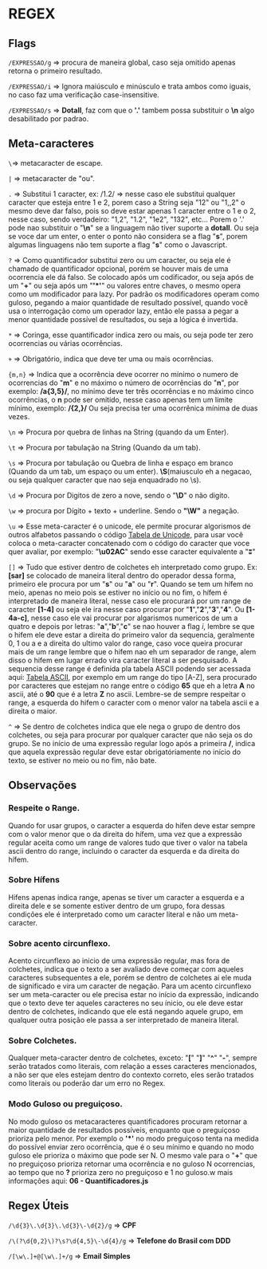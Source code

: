 # REGEX
## Flags
`/EXPRESSAO/g` => procura de maneira global, caso seja omitido apenas retorna o primeiro resultado.

`/EXPRESSAO/i` => Ignora maiúsculo e minúsculo e trata ambos como iguais, no caso faz uma verificação case-insensitive.

`/EXPRESSAO/s` => **Dotall**, faz com que o **'.'** tambem possa substituir o **\n** algo desabilitado por padrao.

## Meta-caracteres 

`\`=> metacaracter de escape.

`|` => metacaracter de "ou".

`.` => Substitui 1 caracter, ex: /1.2/ => nesse caso ele substitui qualquer caracter que esteja entre 1 e 2, porem caso a String seja "12" ou "1,,2" o mesmo deve dar falso, pois so deve estar apenas 1 caracter entre o 1 e o 2, nesse caso, sendo verdadeiro: "1,2", "1.2", "1e2", "132", etc... Porem o '.' pode nao substituir o "**\n**" se a linguagem não tiver suporte a **dotall**. Ou seja se voce dar um enter, o enter o ponto não considera se a flag "**s**", porem algumas linguagens não tem suporte a flag "**s**" como o Javascript. 

`?` => Como quantificador substitui zero ou um caracter, ou seja ele é chamado de quantificador opcional, porém se houver mais de uma ocorrencia ele dá falso. Se colocado após um codificador, ou seja após de um "**+**" ou seja após um "**'*'**" ou valores entre chaves, o mesmo opera como um modificador para lazy. Por padrão os modificadores operam como guloso, pegando a maior quantidade de resultado possível, quando você usa o interrogação como um operador lazy, então ele passa a pegar a menor quantidade possível de resultados, ou seja a lógica é invertida. 

`*` => Coringa, esse quantificador indica zero ou mais, ou seja pode ter zero ocorrencias ou várias ocorrências.

`+` => Obrigatório, indica que deve ter uma ou mais ocorrências.

`{m,n}` => Indica que a ocorrência deve ocorrer no mínimo o numero de ocorrencias do "**m**" e no máximo o número de ocorrências do "**n**", por exemplo: **/a{3,5}/**, no mínimo deve ter três ocorrências e no máximo cinco ocorrências, o **n** pode ser omitido, nesse caso apenas tem um limite mínimo, exemplo: **/{2,}/** Ou seja precisa ter uma ocorrênica mínima de duas vezes.

`\n` => Procura por quebra de linhas na String (quando da um Enter).

`\t` => Procura por tabulação na String (Quando da um tab).

`\s` => Procura por tabulação ou Quebra de linha e espaço em branco (Quando da um tab, um espaço ou um enter). **\S**(maiusculo eh a negacao, ou seja qualquer caracter que nao seja enquadrado no \s).

`\d` => Procura por Digitos de zero a nove, sendo o "**\D**" o não digito.

`\w` => procura por Dígito + texto + underline. Sendo o **"\W"** a negação.

`\u` => Esse meta-caracter é o unicode, ele permite procurar algorismos de outros alfabetos passando o código [Tabela de Unicode](https://unicode-table.com/pt/), para usar você coloca o meta-caracter concatenado com o código do caracter que voce quer avaliar, por exemplo: "**\u02AC**" sendo esse caracter equivalente a "**ʬ**"

`[]` => Tudo que estiver dentro de colchetes eh interpretado como grupo. Ex: **[sar]** se colocado de maneira literal dentro do operador dessa forma, primeiro ele procura por um "**s**" ou "**a**" ou "**r**". Quando se tem um hífem no meio, apenas no meio pois se estiver no início ou no fim, o hífem é interpretado de maneira literal, nesse caso ele procurará por um range de caracter **[1-4]** ou seja ele ira nesse caso procurar por "**1**","**2**","**3**","**4**". Ou **[1-4a-c]**, nesse caso ele vai procurar por algarismos numericos de um a quatro e depois por
letras: "**a**","**b**","**c**" se nao houver a flag *i*, lembre se que o hifem ele deve estar a direita do primeiro valor da sequencia, geralmente 0, 1 ou a e a direita do ultimo valor do range, caso voce queira procurar mais de um range lembre que o hifem nao eh um separador de range, alem disso o hifem em lugar errado vira caracter literal a ser pesquisado. A sequencia desse
range é definida pla tabela ASCII podendo ser acessada aqui: [Tabela ASCII](https://web.fe.up.pt/~ee96100/projecto/Tabela%20ascii.htm), por exemplo em um range do tipo [A-Z], sera procurado por caracteres que estejam no range entre o código **65** que eh a letra **A** no ascii, até o **90** que é a letra **Z** no ascii. Lembre-se de sempre respeitar o range, a esquerda do hifem o caracter com o menor valor na tabela ascii e a direita o maior.

`^` => Se dentro de colchetes indica que ele nega o grupo de dentro dos colchetes, ou seja para procurar por qualquer caracter que não seja os do grupo. Se no início de uma expressão regular logo após a primeira **/**, indica que aquela expressão regular deve estar obrigatóriamente no início do texto, se estiver no meio ou no fim, não bate.

## Observações
### Respeite o Range.
Quando for usar grupos, o caracter a esquerda do hífen deve estar sempre com o valor menor que o da direita do hífem, uma vez que a expressão regular aceita como um range de valores tudo que tiver o valor na tabela ascii dentro do range, incluindo o caracter da esquerda e da direita do hífem.

### Sobre Hífens
Hifens apenas indica range, apenas se tiver um caracter a esquerda e a direita dele e se somente estiver dentro de um grupo, fora dessas condições ele é interpretado como um caracter literal e não um meta-caracter.

### Sobre acento circunflexo.
Acento circunflexo ao inicio de uma expressão regular, mas fora de colchetes, indica que o texto a ser avaliado deve começar com aqueles caracteres subsequentes a ele, porém se dentro de colchetes ai ele muda de significado e vira um caracter de negação. Para um acento circunflexo ser um meta-caracter ou ele precisa estar no início da expressão, indicando que o texto deve ter aqueles caracteres no seu ínicio, ou ele deve estar dentro de colchetes, indicando que ele está negando aquele grupo, em qualquer outra posição ele passa a ser interpretado de maneira literal.

### Sobre Colchetes.
Qualquer meta-caracter dentro de colchetes, exceto: "**[**" "**]**" "**^**" "**-**", sempre serão tratados como literais, com relação a esses caracteres mencionados, a não ser que eles estejam dentro do contexto correto, eles serão tratados como literais ou poderão dar um erro no Regex.

### Modo Guloso ou preguiçoso.
No modo guloso os metacaracteres quantificadores procuram retornar a maior quantidade de resultados possíveis, enquanto que o preguiçoso prioriza pelo menor.
Por exemplo o **'*'** no modo preguiçoso tenta na medida do possível enviar zero ocorrência, que é o seu mínimo e quando no modo guloso ele prioriza o máximo que pode ser N. O mesmo vale para o "**+**" que no preguiçoso prioriza retornar uma ocorrência e no guloso N ocorrencias, ao tempo que no **?** prioriza zero no preguiçoso e 1 no guloso.w
mais informações aqui: **06 - Quantificadores.js**

## Regex Úteis

`/\d{3}\.\d{3}\.\d{3}\-\d{2}/g` => **CPF**

`/\(?\d{0,2}\)?\s?\d{4,5}\-\d{4}/g` => **Telefone do Brasil com DDD**

`/[\w\.]+@[\w\.]+/g` => **Email Simples**
